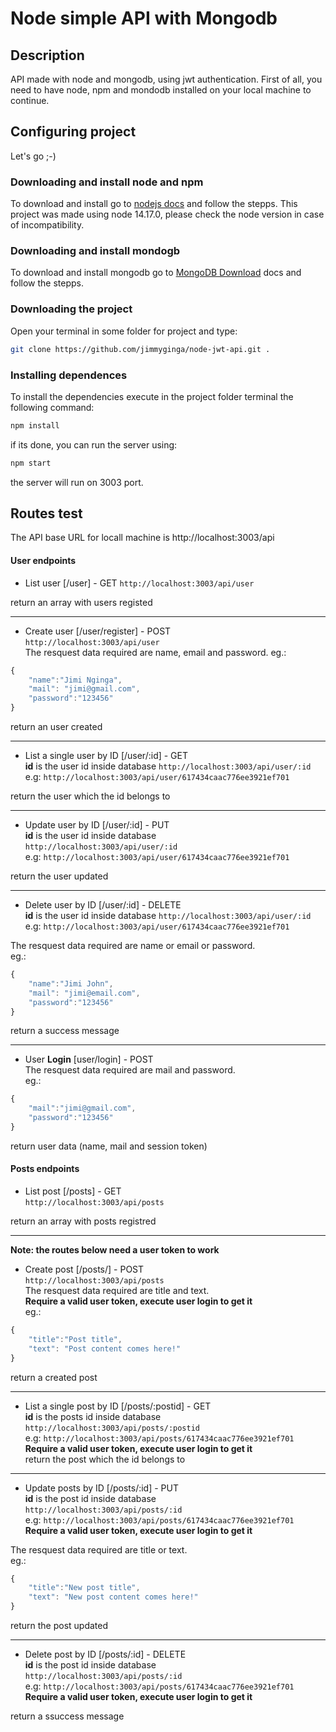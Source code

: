 # Node simple API with Mongodb

## Description
API made with node and mongodb, using jwt authentication.
First of all, you need to have node, npm and mondodb installed on your local machine to continue.

## Configuring project
Let's go ;-)

### Downloading and install node and npm
To download and install go to [nodejs docs](https://nodejs.org/en/download/`) and follow the stepps.
This project was made using node 14.17.0, please check the node version in case of incompatibility.
### Downloading and install mondogb
To download and install mongodb go to [MongoDB Download](https://www.mongodb.com/try/download/community`) docs and follow the stepps.

### Downloading the project
Open your terminal in some folder for project and type:
~~~bash
git clone https://github.com/jimmyginga/node-jwt-api.git .
~~~

### Installing dependences
To install the dependencies execute in the project folder terminal the following command:
~~~bash
npm install
~~~

if its done, you can run the server using:
~~~bash
npm start
~~~
the server will run on 3003 port.

## Routes test 
The API base URL for locall machine is http://localhost:3003/api

#### User endpoints

*  List user [/user] - GET
``http://localhost:3003/api/user`` <br/>

return an array with users registed
___

* Create user [/user/register] - POST <br/>
``http://localhost:3003/api/user`` <br/>
The resquest data required are name, email and password.
eg.: 
~~~js
{
	"name":"Jimi Nginga",
	"mail": "jimi@gmail.com",
	"password":"123456"
}
~~~
return an user created
___
* List a single user by ID [/user/:id] - GET <br/>
**id** is the user id inside database
``http://localhost:3003/api/user/:id``
e.g: ``http://localhost:3003/api/user/617434caac776ee3921ef701`` <br/>

return the user which the id belongs to
___
* Update user by ID [/user/:id] - PUT <br/>
**id** is the user id inside database<br/>
``http://localhost:3003/api/user/:id`` <br/>
e.g: ``http://localhost:3003/api/user/617434caac776ee3921ef701``<br/>

return the user updated
___
* Delete user by ID [/user/:id] - DELETE <br/>
**id** is the user id inside database
``http://localhost:3003/api/user/:id`` <br/>
e.g: ``http://localhost:3003/api/user/617434caac776ee3921ef701``<br/>

The resquest data required are name or email or password. <br/>
eg.: 
~~~js
{
	"name":"Jimi John",
	"mail": "jimi@email.com",
	"password":"123456"
}
~~~

return a success message
___
* User **Login** [user/login] - POST <br/>
The resquest data required are mail and password. <br/>
eg.: 
~~~js
{
	"mail":"jimi@gmail.com",
	"password":"123456"
}
~~~
return user data (name, mail and session token)


#### Posts endpoints

*  List post [/posts] - GET <br/>
``http://localhost:3003/api/posts``<br/>

return an array with posts registred
___

**Note: the routes below need a user token to work**
* Create post [/posts/] - POST<br/>
``http://localhost:3003/api/posts``<br/>
The resquest data required are title and text.<br/>
**Require a valid user token, execute user login to get it**<br/>
eg.: 
~~~js
{
    "title":"Post title",
    "text": "Post content comes here!"
}
~~~
return a created post
___
*  List a single post by ID [/posts/:postid] - GET<br/>
**id** is the posts id inside database<br/>
``http://localhost:3003/api/posts/:postid``<br/>
e.g: ``http://localhost:3003/api/posts/617434caac776ee3921ef701``<br/>
**Require a valid user token, execute user login to get it** <br/>
return the post which the id belongs to<br/>
___
* Update posts by ID [/posts/:id] - PUT<br/>
**id** is the post id inside database <br/>
``http://localhost:3003/api/posts/:id``<br/>
e.g: ``http://localhost:3003/api/posts/617434caac776ee3921ef701``<br/>
**Require a valid user token, execute user login to get it**<br/>

The resquest data required are title or text.<br/>
eg.: 
~~~js
{
    "title":"New post title",
    "text": "New post content comes here!"
}
~~~
 
 return the post updated
___
* Delete post by ID [/posts/:id] - DELETE <br/>
**id** is the post id inside database <br/>
``http://localhost:3003/api/posts/:id`` <br/>
e.g: ``http://localhost:3003/api/posts/617434caac776ee3921ef701`` <br/>
**Require a valid user token, execute user login to get it**

return a ssuccess message

